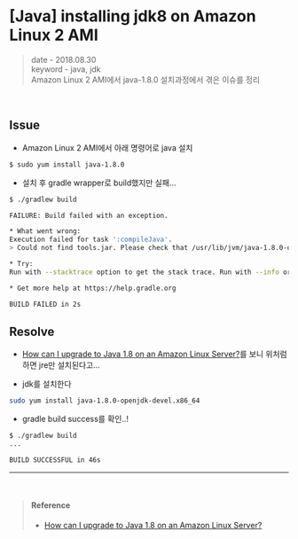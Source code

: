 # [Java] installing jdk8 on Amazon Linux 2 AMI
> date - 2018.08.30  
> keyword - java, jdk  
> Amazon Linux 2 AMI에서 java-1.8.0 설치과정에서 겪은 이슈를 정리

<br>


## Issue
* Amazon Linux 2 AMI에서 아래 명령어로 java 설치
```sh
$ sudo yum install java-1.8.0
```

* 설치 후 gradle wrapper로 build했지만 실패...
```sh
$ ./gradlew build

FAILURE: Build failed with an exception.

* What went wrong:
Execution failed for task ':compileJava'.
> Could not find tools.jar. Please check that /usr/lib/jvm/java-1.8.0-openjdk-1.8.0.181-3.b13.amzn2.x86_64/jre contains a valid JDK installation.

* Try:
Run with --stacktrace option to get the stack trace. Run with --info or --debug option to get more log output. Run with --scan to get full insights.

* Get more help at https://help.gradle.org

BUILD FAILED in 2s
```


## Resolve
* [How can I upgrade to Java 1.8 on an Amazon Linux Server?](https://serverfault.com/questions/664643/how-can-i-upgrade-to-java-1-8-on-an-amazon-linux-server)를 보니 위처럼 하면 jre만 설치된다고...

* jdk를 설치한다
```sh
sudo yum install java-1.8.0-openjdk-devel.x86_64
```

* gradle build success를 확인..!
```sh
$ ./gradlew build
...

BUILD SUCCESSFUL in 46s
```

---

<br>

> #### Reference
> * [How can I upgrade to Java 1.8 on an Amazon Linux Server?](https://serverfault.com/questions/664643/how-can-i-upgrade-to-java-1-8-on-an-amazon-linux-server)
